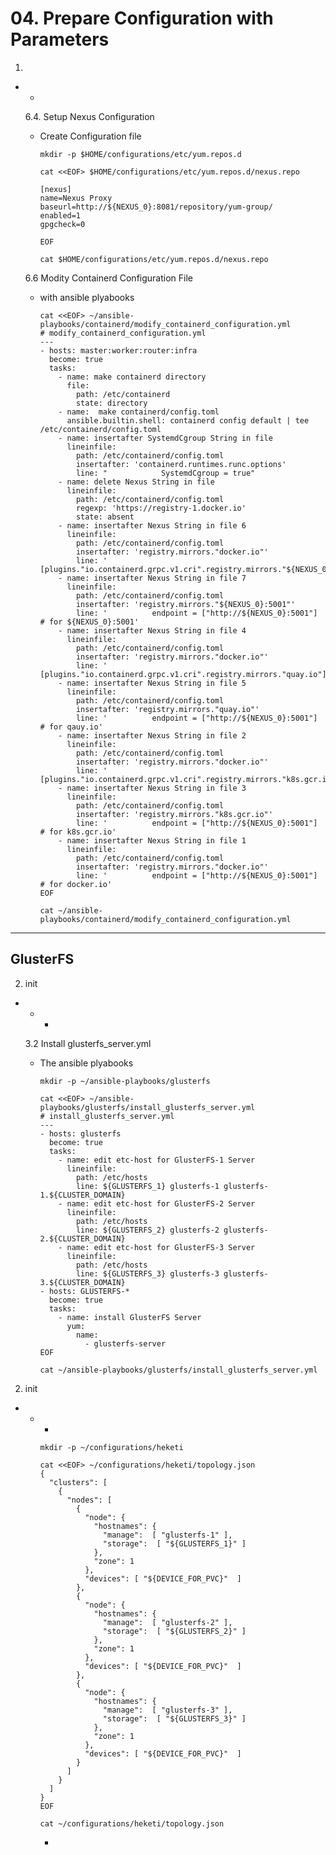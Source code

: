 # **04. Prepare Configuration with Parameters**
1. 
  - 
    - 

    6.4.  Setup Nexus Configuration

    - Create Configuration file

          mkdir -p $HOME/configurations/etc/yum.repos.d

          cat <<EOF> $HOME/configurations/etc/yum.repos.d/nexus.repo

          [nexus]
          name=Nexus Proxy
          baseurl=http://${NEXUS_0}:8081/repository/yum-group/
          enabled=1
          gpgcheck=0

          EOF

          cat $HOME/configurations/etc/yum.repos.d/nexus.repo


    6.6 Modity Containerd Configuration File
    - with ansible plyabooks

          cat <<EOF> ~/ansible-playbooks/containerd/modify_containerd_configuration.yml
          # modify_containerd_configuration.yml
          ---
          - hosts: master:worker:router:infra
            become: true
            tasks:
              - name: make containerd directory
                file:
                  path: /etc/containerd
                  state: directory
              - name:  make containerd/config.toml
                ansible.builtin.shell: containerd config default | tee /etc/containerd/config.toml
              - name: insertafter SystemdCgroup String in file
                lineinfile:
                  path: /etc/containerd/config.toml
                  insertafter: 'containerd.runtimes.runc.options'
                  line: "            SystemdCgroup = true"
              - name: delete Nexus String in file
                lineinfile:
                  path: /etc/containerd/config.toml
                  regexp: 'https://registry-1.docker.io'
                  state: absent
              - name: insertafter Nexus String in file 6
                lineinfile:
                  path: /etc/containerd/config.toml
                  insertafter: 'registry.mirrors."docker.io"'
                  line: '        [plugins."io.containerd.grpc.v1.cri".registry.mirrors."${NEXUS_0}:5001"]'
              - name: insertafter Nexus String in file 7                  
                lineinfile:
                  path: /etc/containerd/config.toml
                  insertafter: 'registry.mirrors."${NEXUS_0}:5001"'
                  line: '          endpoint = ["http://${NEXUS_0}:5001"]      # for ${NEXUS_0}:5001'                  
              - name: insertafter Nexus String in file 4                
                lineinfile:
                  path: /etc/containerd/config.toml
                  insertafter: 'registry.mirrors."docker.io"'
                  line: '        [plugins."io.containerd.grpc.v1.cri".registry.mirrors."quay.io"]'
              - name: insertafter Nexus String in file 5
                lineinfile:
                  path: /etc/containerd/config.toml
                  insertafter: 'registry.mirrors."quay.io"'
                  line: '          endpoint = ["http://${NEXUS_0}:5001"]      # for qauy.io'                  
              - name: insertafter Nexus String in file 2
                lineinfile:                  
                  path: /etc/containerd/config.toml
                  insertafter: 'registry.mirrors."docker.io"'
                  line: '        [plugins."io.containerd.grpc.v1.cri".registry.mirrors."k8s.gcr.io"]'
              - name: insertafter Nexus String in file 3
                lineinfile:
                  path: /etc/containerd/config.toml
                  insertafter: 'registry.mirrors."k8s.gcr.io"'
                  line: '          endpoint = ["http://${NEXUS_0}:5001"]      # for k8s.gcr.io'
              - name: insertafter Nexus String in file 1
                lineinfile:                  
                  path: /etc/containerd/config.toml
                  insertafter: 'registry.mirrors."docker.io"'
                  line: '          endpoint = ["http://${NEXUS_0}:5001"]      # for docker.io'         
          EOF

          cat ~/ansible-playbooks/containerd/modify_containerd_configuration.yml


---
## **GlusterFS**

2. init 
  -  
    - 
      -  

    3.2 Install glusterfs_server.yml
    - The ansible plyabooks    

          mkdir -p ~/ansible-playbooks/glusterfs

          cat <<EOF> ~/ansible-playbooks/glusterfs/install_glusterfs_server.yml
          # install_glusterfs_server.yml
          ---
          - hosts: glusterfs
            become: true
            tasks:
              - name: edit etc-host for GlusterFS-1 Server
                lineinfile: 
                  path: /etc/hosts
                  line: ${GLUSTERFS_1} glusterfs-1 glusterfs-1.${CLUSTER_DOMAIN}
              - name: edit etc-host for GlusterFS-2 Server
                lineinfile: 
                  path: /etc/hosts
                  line: ${GLUSTERFS_2} glusterfs-2 glusterfs-2.${CLUSTER_DOMAIN}
              - name: edit etc-host for GlusterFS-3 Server
                lineinfile: 
                  path: /etc/hosts
                  line: ${GLUSTERFS_3} glusterfs-3 glusterfs-3.${CLUSTER_DOMAIN}
          - hosts: GLUSTERFS-*
            become: true
            tasks:
              - name: install GlusterFS Server
                yum: 
                  name:
                    - glusterfs-server
          EOF

          cat ~/ansible-playbooks/glusterfs/install_glusterfs_server.yml

2. init 
  -  
    - 
      -  

          mkdir -p ~/configurations/heketi

          cat <<EOF> ~/configurations/heketi/topology.json
          {
            "clusters": [
              {
                "nodes": [
                  {
                    "node": {
                      "hostnames": {
                        "manage":  [ "glusterfs-1" ],
                        "storage":  [ "${GLUSTERFS_1}" ]
                      },
                      "zone": 1
                    },
                    "devices": [ "${DEVICE_FOR_PVC}"  ]
                  },
                  {
                    "node": {
                      "hostnames": {
                        "manage":  [ "glusterfs-2" ],
                        "storage":  [ "${GLUSTERFS_2}" ]
                      },
                      "zone": 1
                    },
                    "devices": [ "${DEVICE_FOR_PVC}"  ]
                  },
                  {
                    "node": {
                      "hostnames": {
                        "manage":  [ "glusterfs-3" ],
                        "storage":  [ "${GLUSTERFS_3}" ]
                      },
                      "zone": 1
                    },
                    "devices": [ "${DEVICE_FOR_PVC}"  ]
                  }
                ]
              }
            ]
          }
          EOF

          cat ~/configurations/heketi/topology.json
      -
